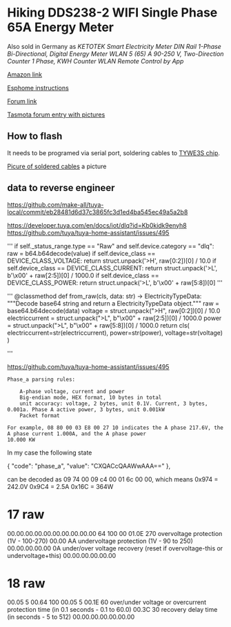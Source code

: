 # Hiking DDS238-2 WIFI Single Phase 65A Energy Meter

Also sold in Germany as _KETOTEK Smart Electricity Meter DIN Rail 1-Phase Bi-Directional, Digital Energy Meter WLAN 5 (65) A 90-250 V, Two-Direction Counter 1 Phase, KWH Counter WLAN Remote Control by App_

[Amazon link](https://www.amazon.de/dp/B0B5KWHB4D)

[Esphome instructions](https://devices.esphome.io/devices/Hiking-DDS238-2-WIFI)

[Forum link](https://community.home-assistant.io/t/yaml-for-hiking-tomzn-tuya-dds238-2-wifi-din-rail-energy-meter/308007)

[Tasmota forum entry with pictures](https://github.com/krikk/Hiking-DDS238-2-WIFI-Din-Rail-Energy-Meter-flashing-Tasmota)

## How to flash

It needs to be programed via serial port, soldering cables to [TYWE3S chip](https://tasmota.github.io/docs/devices/TYWE3S/).

[Picure of soldered cables](https://user-images.githubusercontent.com/4527135/124747294-b04dd780-df19-11eb-962f-7e01ce873563.png) a picture

## data to reverse engineer

https://github.com/make-all/tuya-local/commit/eb28481d6d37c3865fc3d1ed4ba545ec49a5a2b8


https://developer.tuya.com/en/docs/iot/dlq?id=Kb0kidk9enyh8
https://github.com/tuya/tuya-home-assistant/issues/495

'''
if self._status_range.type == "Raw" and self.device.category == "dlq":
            raw = b64.b64decode(value)
            if self.device_class == DEVICE_CLASS_VOLTAGE:
                return struct.unpack('>H', raw[0:2])[0] / 10.0
            if self.device_class == DEVICE_CLASS_CURRENT:
                return struct.unpack('>L', b'\x00' + raw[2:5])[0] / 1000.0
            if self.device_class == DEVICE_CLASS_POWER:
                return struct.unpack('>L', b'\x00' + raw[5:8])[0]
'''

'''
    @classmethod
    def from_raw(cls, data: str) -> ElectricityTypeData:
        """Decode base64 string and return a ElectricityTypeData object."""
        raw = base64.b64decode(data)
        voltage = struct.unpack(">H", raw[0:2])[0] / 10.0
        electriccurrent = struct.unpack(">L", b"\x00" + raw[2:5])[0] / 1000.0
        power = struct.unpack(">L", b"\x00" + raw[5:8])[0] / 1000.0
        return cls(
            electriccurrent=str(electriccurrent), power=str(power), voltage=str(voltage)
        )

'''

https://github.com/tuya/tuya-home-assistant/issues/495



    Phase_a parsing rules:

        A-phase voltage, current and power
        Big-endian mode, HEX format, 10 bytes in total
        unit accuracy: voltage, 2 bytes, unit 0.1V. Current, 3 bytes, 0.001a. Phase A active power, 3 bytes, unit 0.001kW
        Packet format

    For example, 08 80 00 03 E8 00 27 10 indicates the A phase 217.6V, the A phase current 1.000A, and the A phase power
    10.000 KW

In my case the following state

{
  "code": "phase_a",
  "value": "CXQACcQAAWwAAA=="
},

can be decoded as 09 74 00 09 c4 00 01 6c 00 00, which means
0x974 = 242.0V
0x9C4 = 2.5A
0x16C = 364W

17 raw
====
00.00.00.00.00.00.00.00.00.00
64 100
00
01.0E 270 overvoltage protection (1V - 100-270)
00.00
AA undervoltage protection (1V - 90 to 250)
00.00.00.00.00
0A under/over voltage recovery (reset if overvoltage-this or undervoltage+this)
00.00.00.00.00.00

18 raw
====
00.05 5
00.64 100
00.05 5
00.1E 60 over/under voltage or overcurrent protection time (in 0.1 seconds - 0.1 to 60.0)
00.3C 30 recovery delay time (in seconds - 5 to 512)
00.00.00.00.00.00.00